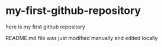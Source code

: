 # my-first-github-repository
here is my first github repository

README.md file was just modified manually and edited locally
